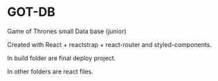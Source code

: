 # GOT-DB
Game of Thrones  small Data base (junior)


Created with React + reactstrap + react-router and styled-components.

In build folder are final deploy project.

In other folders are react files.

